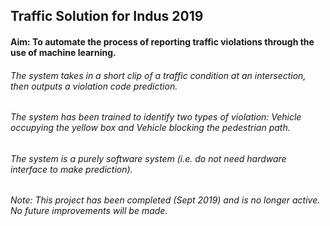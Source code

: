 ## Traffic Solution for Indus 2019
#### Aim: To automate the process of reporting traffic violations through the use of machine learning.

###### The system takes in a short clip of a traffic condition at an intersection, then outputs a violation code prediction.
###### The system has been trained to identify two types of violation: Vehicle occupying the yellow box and Vehicle blocking the pedestrian path.
###### The system is a purely software system (i.e. do not need hardware interface to make prediction).


###### Note: This project has been completed (Sept 2019) and is no longer active. No future improvements will be made.
